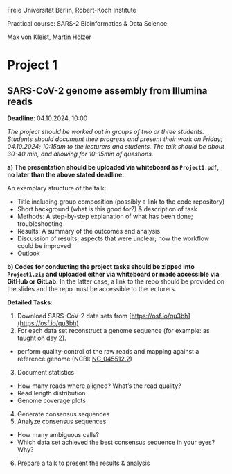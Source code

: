 Freie Universität Berlin, Robert-Koch Institute

Practical course: SARS-2 Bioinformatics & Data Science

Max von Kleist, Martin Hölzer

# Project 1

## SARS-CoV-2 genome assembly from Illumina reads

**Deadline**: 04.10.2024, 10:00

*The project should be worked out in groups of two or three students. Students should document their progress and present their work on Friday; 04.10.2024; 10:15am to the lecturers and students. The talk should be about 30-40 min, and allowing for 10-15min of questions.*

**a) The presentation should be uploaded via whiteboard as `Project1.pdf`, no later than the above stated deadline.**

An exemplary structure of the talk: 
*	Title including group composition (possibly a link to the code repository)
*	Short background (what is this good for?) & description of task
*	Methods: A step-by-step explanation of what has been done; troubleshooting
*	Results: A summary of the outcomes and analysis
*	Discussion of results; aspects that were unclear; how the workflow could be improved 
*	Outlook

**b) Codes for conducting the project tasks should be zipped into `Project1.zip` and uploaded either via whiteboard or made accessible via GitHub or GitLab.** In the latter case, a link to the repo should be provided on the slides and the repo must be accessible to the lecturers.

**Detailed Tasks:**

1) Download SARS-CoV-2 date sets from [https://osf.io/qu3bh](https://osf.io/qu3bh) 
2) For each data set reconstruct a genome sequence (for example: as taught on day 2).
  * perform quality-control of the raw reads and mapping against a reference genome (NCBI: [NC_045512.2](https://www.ncbi.nlm.nih.gov/nuccore/NC_045512.2))
3) Document statistics 
  * How many reads where aligned? What’s the read quality?
  * Read length distribution
  * Genome coverage plots
4) Generate consensus sequences
5) Analyze consensus sequences
  * How many ambiguous calls?
  * Which data set achieved the best consensus sequence in your eyes? Why? 
6) Prepare a talk to present the results & analysis
